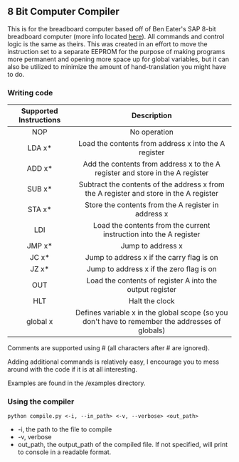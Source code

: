 
## 8 Bit Computer Compiler

This is for the breadboard computer based off of Ben Eater's SAP 8-bit breadboard computer (more info located [here](https://eater.net/8bit)). All commands and control logic is the same as theirs. This was created in an effort to move the instruction set to a separate EEPROM for the purpose of making programs more permanent and opening more space up for global variables, but it can also be utilized to minimize the amount of hand-translation you might have to do.

### Writing code

| Supported Instructions | Description |
|:----------------------:|:-----------:|
| NOP | No operation |
| LDA x\* | Load the contents from address x into the A register | 
| ADD x\* | Add the contents from address x to the A register and store in the A register |
| SUB x\* | Subtract the contents of the address x from the A register and store in the A register |
| STA x\* | Store the contents from the A register in address x |
| LDI | Load the contents from the current instruction into the A register |
| JMP x\* | Jump to address x |
| JC x\* | Jump to address x if the carry flag is on |
| JZ x\* | Jump to address x if the zero flag is on |
| OUT | Load the contents of register A into the output register |
| HLT | Halt the clock |
| global x | Defines variable x in the global scope (so you don't have to remember the addresses of globals) |

Comments are supported using # (all characters after # are ignored).

Adding additional commands is relatively easy, I encourage you to mess around with the code if it is at all interesting.

Examples are found in the /examples directory.

### Using the compiler

```
python compile.py <-i, --in_path> <-v, --verbose> <out_path>
```
- -i, the path to the file to compile
- -v, verbose
- out\_path, the output\_path of the compiled file. If not specified, will print to console in a readable format.

